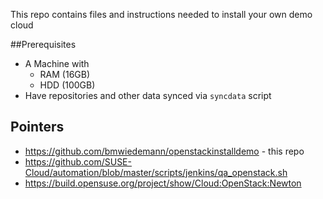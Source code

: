 This repo contains files and instructions needed to install your own demo cloud

##Prerequisites

- A Machine with
  - RAM (16GB)
  - HDD (100GB)
- Have repositories and other data synced via `syncdata` script

## Pointers

- https://github.com/bmwiedemann/openstackinstalldemo - this repo
- https://github.com/SUSE-Cloud/automation/blob/master/scripts/jenkins/qa_openstack.sh
- https://build.opensuse.org/project/show/Cloud:OpenStack:Newton

